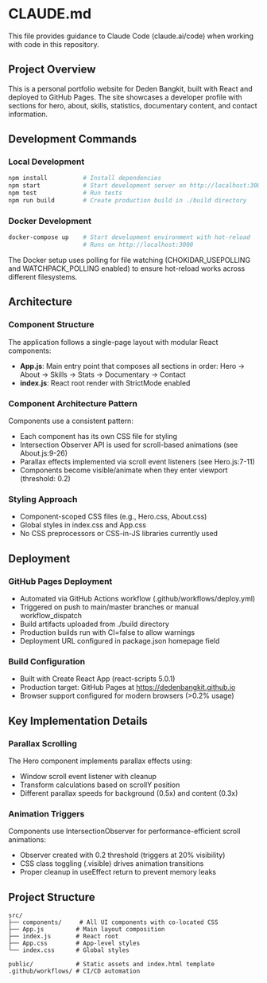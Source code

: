 # CLAUDE.md

This file provides guidance to Claude Code (claude.ai/code) when working with code in this repository.

## Project Overview

This is a personal portfolio website for Deden Bangkit, built with React and deployed to GitHub Pages. The site showcases a developer profile with sections for hero, about, skills, statistics, documentary content, and contact information.

## Development Commands

### Local Development
```bash
npm install          # Install dependencies
npm start            # Start development server on http://localhost:3000
npm test             # Run tests
npm run build        # Create production build in ./build directory
```

### Docker Development
```bash
docker-compose up    # Start development environment with hot-reload
                     # Runs on http://localhost:3000
```

The Docker setup uses polling for file watching (CHOKIDAR_USEPOLLING and WATCHPACK_POLLING enabled) to ensure hot-reload works across different filesystems.

## Architecture

### Component Structure
The application follows a single-page layout with modular React components:

- **App.js**: Main entry point that composes all sections in order: Hero → About → Skills → Stats → Documentary → Contact
- **index.js**: React root render with StrictMode enabled

### Component Architecture Pattern
Components use a consistent pattern:
- Each component has its own CSS file for styling
- Intersection Observer API is used for scroll-based animations (see About.js:9-26)
- Parallax effects implemented via scroll event listeners (see Hero.js:7-11)
- Components become visible/animate when they enter viewport (threshold: 0.2)

### Styling Approach
- Component-scoped CSS files (e.g., Hero.css, About.css)
- Global styles in index.css and App.css
- No CSS preprocessors or CSS-in-JS libraries currently used

## Deployment

### GitHub Pages Deployment
- Automated via GitHub Actions workflow (.github/workflows/deploy.yml)
- Triggered on push to main/master branches or manual workflow_dispatch
- Build artifacts uploaded from ./build directory
- Production builds run with CI=false to allow warnings
- Deployment URL configured in package.json homepage field

### Build Configuration
- Built with Create React App (react-scripts 5.0.1)
- Production target: GitHub Pages at https://dedenbangkit.github.io
- Browser support configured for modern browsers (>0.2% usage)

## Key Implementation Details

### Parallax Scrolling
The Hero component implements parallax effects using:
- Window scroll event listener with cleanup
- Transform calculations based on scrollY position
- Different parallax speeds for background (0.5x) and content (0.3x)

### Animation Triggers
Components use IntersectionObserver for performance-efficient scroll animations:
- Observer created with 0.2 threshold (triggers at 20% visibility)
- CSS class toggling (.visible) drives animation transitions
- Proper cleanup in useEffect return to prevent memory leaks

## Project Structure
```
src/
├── components/     # All UI components with co-located CSS
├── App.js         # Main layout composition
├── index.js       # React root
├── App.css        # App-level styles
└── index.css      # Global styles

public/            # Static assets and index.html template
.github/workflows/ # CI/CD automation
```
